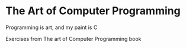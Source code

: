 # The Art of Computer Programming
Programming is art, and my paint is C

Exercises from The art of Computer Programming book
